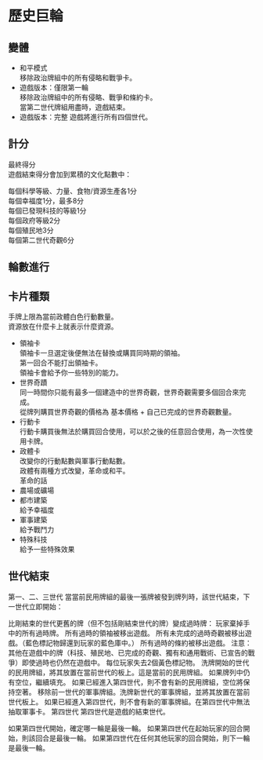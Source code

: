 # 歷史巨輪

## 變體
- 和平模式  
移除政治牌組中的所有侵略和戰爭卡。  
- 遊戲版本：僅限第一輪  
移除政治牌組中的所有侵略、戰爭和條約卡。  
當第二世代牌組用盡時，遊戲結束。  
- 遊戲版本：完整
遊戲將進行所有四個世代。

## 計分
最終得分  
遊戲結束得分會加到累積的文化點數中：  
  
每個科學等級、力量、食物/資源生產各1分  
每個幸福度1分，最多8分  
每個已發現科技的等級1分  
每個政府等級2分  
每個殖民地3分  
每個第二世代奇觀6分  

## 輪數進行

## 卡片種類
手牌上限為當前政體白色行動數量。  
資源放在什麼卡上就表示什麼資源。  
- 領袖卡  
領袖卡一旦選定後便無法在替換或購買同時期的領袖。  
第一回合不能打出領袖卡。  
領袖卡會給予你一些特別的能力。  
- 世界奇蹟  
同一時間你只能有最多一個建造中的世界奇觀，世界奇觀需要多個回合來完成。  
從牌列購買世界奇觀的價格為 基本價格 + 自己已完成的世界奇觀數量。  
- 行動卡  
行動卡購買後無法於購買回合使用，可以於之後的任意回合使用，為一次性使用卡牌。  
- 政體卡  
改變你的行動點數與軍事行動點數。  
政體有兩種方式改變，革命或和平。  
革命的話
- 農場或礦場  
- 都市建築  
給予幸福度
- 軍事建築  
給予戰鬥力
- 特殊科技  
給予一些特殊效果




## 世代結束
第一、二、三世代
當當前民用牌組的最後一張牌被發到牌列時，該世代結束，下一世代立即開始：

比剛結束的世代更舊的牌（但不包括剛結束世代的牌）變成過時牌：
玩家棄掉手中的所有過時牌。
所有過時的領袖被移出遊戲。
所有未完成的過時奇觀被移出遊戲。（藍色標記物歸還到玩家的藍色庫中。）
所有過時的條約被移出遊戲。
注意：其他在遊戲中的牌（科技、殖民地、已完成的奇觀、獨有和通用戰術、已宣告的戰爭）即使過時也仍然在遊戲中。
每位玩家失去2個黃色標記物。
洗牌開始的世代的民用牌組，將其放置在當前世代的板上。這是當前的民用牌組。
如果牌列中仍有空位，繼續填充。
如果已經進入第四世代，則不會有新的民用牌組，空位將保持空著。
移除前一世代的軍事牌組。洗牌新世代的軍事牌組，並將其放置在當前世代板上。
如果已經進入第四世代，則不會有新的軍事牌組。在第四世代中無法抽取軍事卡。
第四世代
第四世代是遊戲的結束世代。

如果第四世代開始，確定哪一輪是最後一輪。
如果第四世代在起始玩家的回合開始，則該回合是最後一輪。
如果第四世代在任何其他玩家的回合開始，則下一輪是最後一輪。